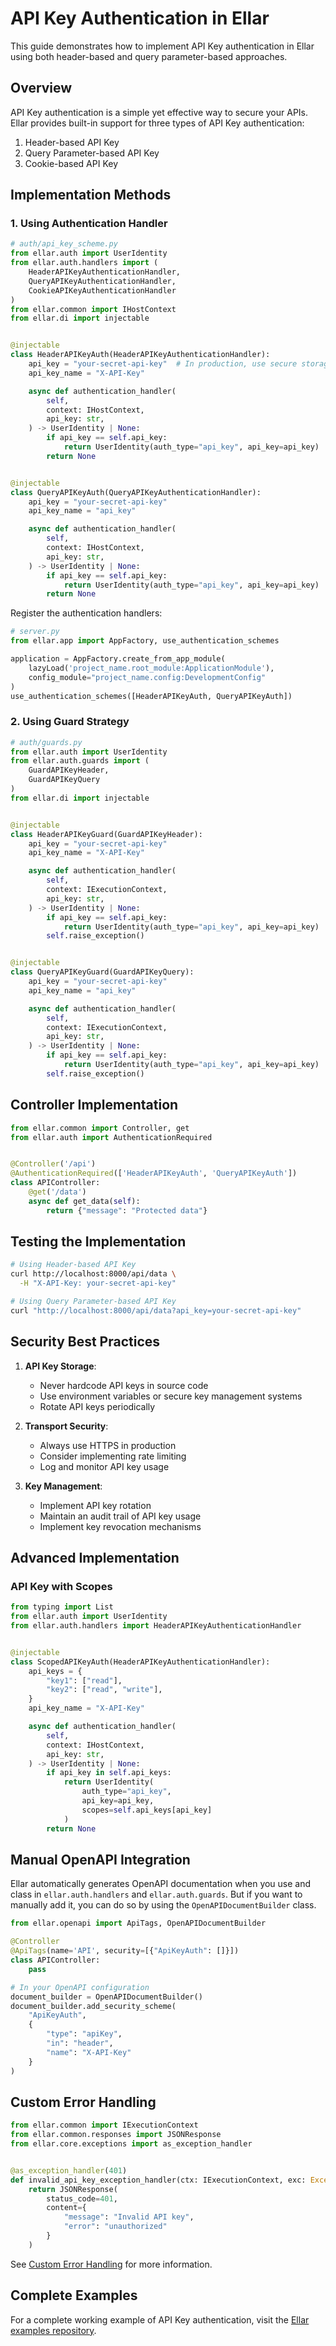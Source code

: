 # **API Key Authentication in Ellar**

This guide demonstrates how to implement API Key authentication in Ellar using both header-based and query parameter-based approaches.

## **Overview**

API Key authentication is a simple yet effective way to secure your APIs. Ellar provides built-in support for three types of API Key authentication:

1. Header-based API Key
2. Query Parameter-based API Key
3. Cookie-based API Key

## **Implementation Methods**

### 1. **Using Authentication Handler**

```python
# auth/api_key_scheme.py
from ellar.auth import UserIdentity
from ellar.auth.handlers import (
    HeaderAPIKeyAuthenticationHandler,
    QueryAPIKeyAuthenticationHandler,
    CookieAPIKeyAuthenticationHandler
)
from ellar.common import IHostContext
from ellar.di import injectable


@injectable
class HeaderAPIKeyAuth(HeaderAPIKeyAuthenticationHandler):
    api_key = "your-secret-api-key"  # In production, use secure storage
    api_key_name = "X-API-Key"

    async def authentication_handler(
        self,
        context: IHostContext,
        api_key: str,
    ) -> UserIdentity | None:
        if api_key == self.api_key:
            return UserIdentity(auth_type="api_key", api_key=api_key)
        return None


@injectable
class QueryAPIKeyAuth(QueryAPIKeyAuthenticationHandler):
    api_key = "your-secret-api-key"
    api_key_name = "api_key"

    async def authentication_handler(
        self,
        context: IHostContext,
        api_key: str,
    ) -> UserIdentity | None:
        if api_key == self.api_key:
            return UserIdentity(auth_type="api_key", api_key=api_key)
        return None
```

Register the authentication handlers:

```python
# server.py
from ellar.app import AppFactory, use_authentication_schemes

application = AppFactory.create_from_app_module(
    lazyLoad('project_name.root_module:ApplicationModule'),
    config_module="project_name.config:DevelopmentConfig"
)
use_authentication_schemes([HeaderAPIKeyAuth, QueryAPIKeyAuth])
```

### 2. **Using Guard Strategy**

```python
# auth/guards.py
from ellar.auth import UserIdentity
from ellar.auth.guards import (
    GuardAPIKeyHeader,
    GuardAPIKeyQuery
)
from ellar.di import injectable


@injectable
class HeaderAPIKeyGuard(GuardAPIKeyHeader):
    api_key = "your-secret-api-key"
    api_key_name = "X-API-Key"

    async def authentication_handler(
        self,
        context: IExecutionContext,
        api_key: str,
    ) -> UserIdentity | None:
        if api_key == self.api_key:
            return UserIdentity(auth_type="api_key", api_key=api_key)
        self.raise_exception()


@injectable
class QueryAPIKeyGuard(GuardAPIKeyQuery):
    api_key = "your-secret-api-key"
    api_key_name = "api_key"

    async def authentication_handler(
        self,
        context: IExecutionContext,
        api_key: str,
    ) -> UserIdentity | None:
        if api_key == self.api_key:
            return UserIdentity(auth_type="api_key", api_key=api_key)
        self.raise_exception()
```

## **Controller Implementation**

```python
from ellar.common import Controller, get
from ellar.auth import AuthenticationRequired


@Controller('/api')
@AuthenticationRequired(['HeaderAPIKeyAuth', 'QueryAPIKeyAuth'])
class APIController:
    @get('/data')
    async def get_data(self):
        return {"message": "Protected data"}
```

## **Testing the Implementation**

```bash
# Using Header-based API Key
curl http://localhost:8000/api/data \
  -H "X-API-Key: your-secret-api-key"

# Using Query Parameter-based API Key
curl "http://localhost:8000/api/data?api_key=your-secret-api-key"
```

## **Security Best Practices**

1. **API Key Storage**:
    - Never hardcode API keys in source code
    - Use environment variables or secure key management systems
    - Rotate API keys periodically

2. **Transport Security**:
    - Always use HTTPS in production
    - Consider implementing rate limiting
    - Log and monitor API key usage

3. **Key Management**:
    - Implement API key rotation
    - Maintain an audit trail of API key usage
    - Implement key revocation mechanisms

## **Advanced Implementation**

### **API Key with Scopes**

```python
from typing import List
from ellar.auth import UserIdentity
from ellar.auth.handlers import HeaderAPIKeyAuthenticationHandler


@injectable
class ScopedAPIKeyAuth(HeaderAPIKeyAuthenticationHandler):
    api_keys = {
        "key1": ["read"],
        "key2": ["read", "write"],
    }
    api_key_name = "X-API-Key"

    async def authentication_handler(
        self,
        context: IHostContext,
        api_key: str,
    ) -> UserIdentity | None:
        if api_key in self.api_keys:
            return UserIdentity(
                auth_type="api_key",
                api_key=api_key,
                scopes=self.api_keys[api_key]
            )
        return None
```

## **Manual OpenAPI Integration**

Ellar automatically generates OpenAPI documentation when you use and class in `ellar.auth.handlers` and `ellar.auth.guards`. But if you want to manually add it, you can do so by using the `OpenAPIDocumentBuilder` class.

```python
from ellar.openapi import ApiTags, OpenAPIDocumentBuilder

@Controller
@ApiTags(name='API', security=[{"ApiKeyAuth": []}])
class APIController:
    pass

# In your OpenAPI configuration
document_builder = OpenAPIDocumentBuilder()
document_builder.add_security_scheme(
    "ApiKeyAuth",
    {
        "type": "apiKey",
        "in": "header",
        "name": "X-API-Key"
    }
)
```

## **Custom Error Handling**

```python
from ellar.common import IExecutionContext
from ellar.common.responses import JSONResponse
from ellar.core.exceptions import as_exception_handler


@as_exception_handler(401)
def invalid_api_key_exception_handler(ctx: IExecutionContext, exc: Exception) -> JSONResponse:
    return JSONResponse(
        status_code=401,
        content={
            "message": "Invalid API key",
            "error": "unauthorized"
        }
    )
```
See [Custom Error Handling](../../overview/exception_handling.md) for more information.

## **Complete Examples**

For a complete working example of API Key authentication, visit the [Ellar examples repository](https://github.com/python-ellar/ellar/tree/main/examples). 
